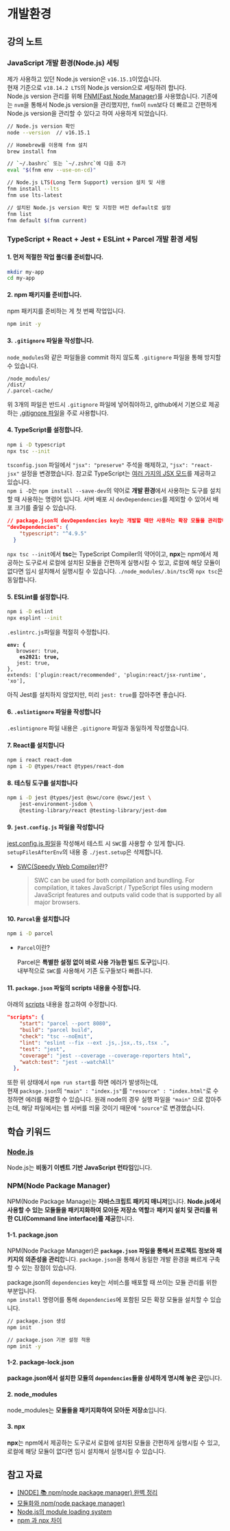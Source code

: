 # 개발환경

## 강의 노트

### JavaScript 개발 환경(Node.js) 세팅

제가 사용하고 있던 Node.js version은 `v16.15.1`이었습니다.\
현재 기준으로 `v18.14.2 LTS`의 Node.js version으로 세팅하려 합니다.\
Node.js version 관리를 위해 [FNM(Fast Node Manager)](https://github.com/Schniz/fnm#using-a-script)를 사용했습니다. 기존에는 `nvm`을 통해서 Node.js version을 관리했지만, `fnm`이 `nvm`보다 더 빠르고 간편하게 Node.js version을 관리할 수 있다고 하여 사용하게 되었습니다.

```bash
// Node.js version 확인
node --version  // v16.15.1

// Homebrew를 이용해 fnm 설치
brew install fnm

// `~/.bashrc` 또는 `~/.zshrc`에 다음 추가
eval "$(fnm env --use-on-cd)"

// Node.js LTS(Long Term Support) version 설치 및 사용
fnm install --lts
fnm use lts-latest

// 설치된 Node.js version 확인 및 지정한 버전 default로 설정
fnm list
fnm default $(fnm current)
```

### TypeScript + React + Jest + ESLint + Parcel 개발 환경 세팅

#### 1. 먼저 적절한 작업 폴더를 준비합니다.

```bash
mkdir my-app
cd my-app
```

#### 2. npm 패키지를 준비합니다.

npm 패키지를 준비하는 게 첫 번째 작업입니다.

```bash
npm init -y
```

#### 3. `.gitignore` 파일을 작성합니다.

`node_modules`와 같은 파일들을 commit 하지 않도록 `.gitignore` 파일을 통해 방지할 수 있습니다.

```
/node_modules/
/dist/
/.parcel-cache/
```

위 3개의 파일은 반드시 `.gitignore` 파일에 넣어줘야하고, github에서 기본으로 제공하는 [.gitignore 파일](https://github.com/github/gitignore/blob/main/Node.gitignore)을 주로 사용합니다.

#### 4. TypeScript를 설정합니다.

```bash
npm i -D typescript
npx tsc --init
```

`tsconfig.json` 파일에서 `"jsx": "preserve"` 주석을 해제하고, `"jsx": "react-jsx"` 설정을 변경했습니다. 참고로 TypeScript는 [여러 가지의 JSX 모드](https://www.typescriptlang.org/ko/docs/handbook/jsx.html)를 제공하고 있습니다.\
`npm i -D`는 `npm install --save-dev`의 약어로 **개발 환경**에서 사용하는 도구를 설치할 때 사용하는 명령어 입니다. 서버 배포 시 `devDependencies`를 제외할 수 있어서 배포 크기를 줄일 수 있습니다.

```json
// package.json의 devDependencies key는 개발할 때만 사용하는 확장 모듈을 관리합니다.
"devDependencies": {
    "typescript": "^4.9.5"
  }
```

`npx tsc --init`에서 **tsc**는 TypeScript Compiler의 약어이고, **npx**는 npm에서 제공하는 도구로서 로컬에 설치된 모듈을 간편하게 실행시킬 수 있고, 로컬에 해당 모듈이 없다면 임시 설치해서 실행시킬 수 있습니다. `./node_modules/.bin/tsc`와 `npx tsc`은 동일합니다.

#### 5. ESLint를 설정합니다.

```bash
npm i -D eslint
npx esplint --init
```

`.eslintrc.js`파일을 적절히 수정합니다.

<pre class="language-json"><code class="lang-json"><strong>env: {
</strong>	browser: true,
<strong>	es2021: true,
</strong>	jest: true,
},
extends: ['plugin:react/recommended', 'plugin:react/jsx-runtime', 'xo'],
</code></pre>

아직 Jest를 설치하지 않았지만, 미리 `jest: true`를 잡아주면 좋습니다.

#### 6. `.eslintignore` 파일을 작성합니다

`.eslintignore` 파일 내용은 `.gitignore` 파일과 동일하게 작성했습니다.

#### 7. React를 설치합니다

```bash
npm i react react-dom
npm i -D @types/react @types/react-dom
```

#### 8. 테스팅 도구를 설치합니다

```bash
npm i -D jest @types/jest @swc/core @swc/jest \
    jest-environment-jsdom \
    @testing-library/react @testing-library/jest-dom
```

#### 9. `jest.config.js` 파일을 작성합니다

[jest.config.js 파일](https://github.com/ahastudio/CodingLife/blob/main/20220726/react/jest.config.js)을 작성해서 테스트 시 `SWC`를 사용할 수 있게 합니다. `setupFilesAfterEnv`의 내용 중 `./jest.setup`은 삭제합니다.

*   [SWC(Speedy Web Compiler)](https://swc.rs/)란?

    > SWC can be used for both compilation and bundling. For compilation, it takes JavaScript / TypeScript files using modern JavaScript features and outputs valid code that is supported by all major browsers.

#### 10. `Parcel`을 설치합니다

```bash
npm i -D parcel
```

*   `Parcel`이란?

    Parcel은 **특별한 설정 없이 바로 사용 가능한 빌드 도구**입니다. \
    내부적으로 `SWC`를 사용해서 기존 도구들보다 빠릅니다.

#### 11. `package.json` 파일의 scripts 내용을 수정합니다.

아래의 [scripts](https://github.com/ahastudio/CodingLife/blob/main/20220726/react/package.json) 내용을 참고하여 수정합니다.

```json
"scripts": {
    "start": "parcel --port 8080",
    "build": "parcel build",
    "check": "tsc --noEmit",
    "lint": "eslint --fix --ext .js,.jsx,.ts,.tsx .",
    "test": "jest",
    "coverage": "jest --coverage --coverage-reporters html",
    "watch:test": "jest --watchAll"
  },
```

또한 위 상태에서 `npm run start`를 하면 에러가 발생하는데, \
현재 `packsge.json`의 `"main" : "index.js"`를 `"resource" : "index.html"`로 수정하면 에러를 해결할 수 있습니다. 원래 node의 경우 실행 파일을 `"main"` 으로 잡아주는데, 해당 파일에서는 웹 서버를 띄울 것이기 때문에 `"source"`로 변경했습니다.

## 학습 키워드

### [Node.js](https://nodejs.org/en/about/)

Node.js는 **비동기 이벤트 기반 JavaScript 런타임**입니다.

### NPM(Node Package Manager)

NPM(Node Package Manage)는 **자바스크립트 패키지 매니저**입니다. **Node.js에서 사용할 수 있는 모듈들을 패키지화하여 모아둔 저장소 역할**과 **패키지 설치 및 관리를 위한 CLI(Command line interface)를 제공**합니다.

#### 1-1. package.json

NPM(Node Package Manager)은 **`package.json` 파일을 통해서 프로젝트 정보와 패키지의 의존성을 관리**합니다. `package.json`을 통해서 동일한 개발 환경을 빠르게 구축할 수 있는 장점이 있습니다.

package.json의 `dependencies` key는 서비스를 배포할 때 쓰이는 모듈 관리를 위한 부분입니다.\
`npm install` 명령어를 통해 `dependencies`에 포함된 모든 확장 모듈을 설치할 수 있습니다.

```sh
// package.json 생성
npm init

// package.json 기본 설정 적용
npm init -y
```

#### 1-2. package-lock.json

**package.json에서 설치한 모듈의 `dependencies`들을 상세하게 명시해 놓은 곳**입니다.

#### 2. node\_modules

node\_modules는 **모듈들을 패키지화하여 모아둔 저장소**입니다.

#### 3. npx

**npx**는 npm에서 제공하는 도구로서 로컬에 설치된 모듈을 간편하게 실행시킬 수 있고, 로컬에 해당 모듈이 없다면 임시 설치해서 실행시킬 수 있습니다.

## 참고 자료

* [\[NODE\] 📚 npm(node package manager) 완벽 정리](https://inpa.tistory.com/entry/NODE-%F0%9F%93%9A-%EB%85%B8%EB%93%9C-npmnode-package-manager)
* [모듈화와 npm(node package manager)](https://poiemaweb.com/nodejs-npm)
* &#x20;[Node.js의 module loading system](https://poiemaweb.com/nodejs-module)&#x20;
* [npm 과 npx 차이](https://hanamon.kr/npm-npx-%EC%B0%A8%EC%9D%B4/)
